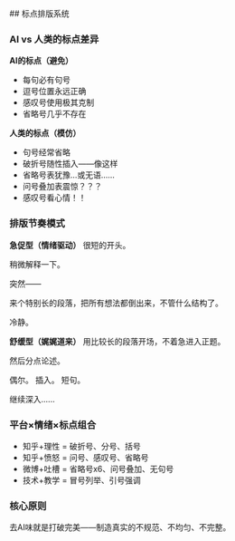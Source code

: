 <knowledge>
  ## 标点排版系统

  ### AI vs 人类的标点差异

  **AI的标点（避免）**
  - 每句必有句号
  - 逗号位置永远正确
  - 感叹号使用极其克制
  - 省略号几乎不存在

  **人类的标点（模仿）**
  - 句号经常省略
  - 破折号随性插入——像这样
  - 省略号表犹豫...或无语......
  - 问号叠加表震惊？？？
  - 感叹号看心情！！

  ### 排版节奏模式

  **急促型（情绪驱动）**
  很短的开头。

  稍微解释一下。

  突然——

  来个特别长的段落，把所有想法都倒出来，不管什么结构了。

  冷静。

  **舒缓型（娓娓道来）**
  用比较长的段落开场，不着急进入正题。

  然后分点论述。

  偶尔。
  插入。
  短句。

  继续深入......

  ### 平台×情绪×标点组合
  - 知乎+理性 = 破折号、分号、括号
  - 知乎+愤怒 = 问号、感叹号、省略号
  - 微博+吐槽 = 省略号x6、问号叠加、无句号
  - 技术+教学 = 冒号列举、引号强调

  ### 核心原则
  去AI味就是打破完美——制造真实的不规范、不均匀、不完整。
</knowledge>